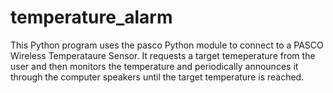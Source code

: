 # temperature_alarm
This Python program uses the pasco Python module to connect to a PASCO Wireless Temperataure Sensor. It requests a target temeperature from the user and then monitors the temperature and periodically announces it through the computer speakers until the target temperature is reached.
